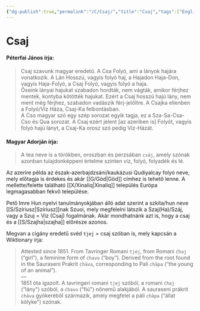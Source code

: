 ```yaml
---
{"dg-publish":true,"permalink":"/C/Csaj/","title":"Csaj","tags":["Englishtexttranslated"],"created":"2024-04-23T00:13","updated":"2024-10-25T16:24"}
---
```



# Csaj

#### Péterfai János írja:

> Csaj szavunk magyar eredetű. A Csa Folyó, ami a lányok hajára vonatkozik. A Lán Hosszú, vagyis folyó haj, a Hajadon Haja-Don, vagyis Haja-Folyó, a Csaj Folyó, vagyis folyó a haja.  
> Őseink lányai hajukat szabadon hordták, nem vágták, amikor férjhez mentek, kontyba kötötték hajukat. Ezért a Csaj hosszú hajú lány, nem ment még férjhez, szabadon vadászik férj-jelöltre. A Csajka ellenben a Folyó/Víz Háza, Csaj-Ka felbontásban.  
> A Cso magyar szó egy szép sorozat egyik tagja, ez a Sza-Sa-Csa-Cso és Qua sorozat. A Csaj ezért jelent \[az azeriben is\] Folyót, vagyis folyó hajú lányt, a Csaj-Ka orosz szó pedig Víz-Házát.  

#### Magyar Adorján írja:

> A tea neve is a törökben, oroszban és perzsában `csáj`, amely szónak azonban tulajdonképpeni értelme szinten víz, folyó, folyadék és lé.  

  

Az azerire példa az észak-azerbajdzsáni/kaukázusi Qudiyalcay folyó neve, mely előtagja is érdekes és akár [[G/Göd\|Göd]] címhez is tehető lenne. A mellette/felette található [[X/Xinaliq\|Xinaliq]] település Európa legmagasabban fekvő települése.  

Pető Imre Hun nyelvi tanulmányokjában álló adat szerint a szkíta/hun neve [[S/Szíriusz\|Szíriusz]]nak Szuoi, mely megfelelni látszik a Szaj(Ha)/Száj, vagy a Szuj = Víz (Csaj) fogalmának. Akár mondhatnánk azt is, hogy a csaj és a [[S/Szajha\|szajha]] előrésze azonos.  

Megvan a cigány eredetű svéd `tjej` = csaj szóban is, mely kapcsán a Wiktionary írja:  
> Attested since 1851. From Tavringer Romani `tjej`, from Romani `ćhaj` (“girl”), a feminine form of `ćhavo` (“boy”). Derived from the root found in the Sauraseni Prakrit `chāva`, corresponding to Pali `chāpa` (“the young of an animal”).  
> —  
> 1851 óta igazolt. A tavringeri romani `tjej` szóból, a romani `ćhaj` (“lány") szóból, a `ćhavo` (“fiú") nőnemű alakjából. A sauraseni prákrit `chāva` gyökeréből származik, amely megfelel a páli `chāpa` (“állat kölyke") szónak.  